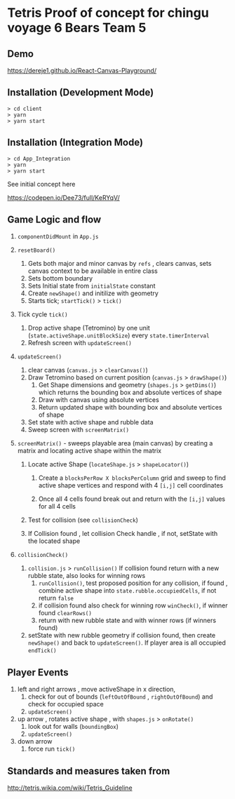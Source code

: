 # Tetris Proof of concept for chingu voyage 6 Bears Team 5

## Demo
https://dereje1.github.io/React-Canvas-Playground/

## Installation (Development Mode)
```
> cd client
> yarn
> yarn start
```

## Installation (Integration Mode)
```
> cd App_Integration
> yarn
> yarn start
```
See initial concept here

https://codepen.io/Dee73/full/KeRYqV/

## Game Logic and flow

1) `componentDidMount` in `App.js`

1) `resetBoard()`

    1) Gets both major and minor canvas by `refs` , clears canvas, sets canvas context to be available in entire class
    2) Sets bottom boundary
    3) Sets Initial state from `initialState` constant
    4) Create `newShape()` and initilize with geometry
    4) Starts tick; `startTick()` >  `tick()`
2) Tick cycle `tick()`
    1) Drop active shape (Tetromino) by one unit (`state.activeShape.unitBlockSize`) every `state.timerInterval`
    2) Refresh screen with `updateScreen()`
3) `updateScreen()`
    1) clear canvas (`canvas.js` > `clearCanvas()`)
    2) Draw Tetromino based on current position (`canvas.js` > `drawShape()`) 
        1) Get Shape dimensions and geometry (`shapes.js` > `getDims()`) which returns the bounding box and absolute vertices of shape
        2) Draw with canvas using absolute vertices
        3) Return updated shape with bounding box and absolute vertices of shape
    3) Set state with active shape and rubble data
    4) Sweep screen with `screenMatrix()`
4) `screenMatrix()` - sweeps playable area (main canvas) by creating a matrix and locating active shape within the matrix
    1) Locate active Shape (`locateShape.js` > `shapeLocator()`)

        1) Create a `blocksPerRow X blocksPerColumn` grid and sweep to find active shape vertices and respond with 4 `[i,j]` cell coordinates

        2) Once all 4 cells found break out and return with the `[i,j]` values for all 4 cells
    2) Test for collision (see `collisionCheck`)
    3) If Collision found , let collision Check handle , if not, setState with the located shape
5) `collisionCheck()`
    1) `collision.js` > `runCollision()` If collision found return with a new rubble state, also looks for winning rows
        1) `runCollision()`, test proposed position for any collision, if found , combine active shape into `state.rubble.occupiedCells`, if not return `false`
        2) if collision found also check for winning row `winCheck()`,  if winner found `clearRows()` 
        3) return with new rubble state and with winner rows (if winners found)
    2) setState with new rubble geometry if collision found, then create `newShape()` and back to `updateScreen()`. If player area is all occupied `endTick()`

## Player Events

1) left and right arrows , move activeShape in x direction, 
    1) check for out of bounds (`leftOutOfBound` , `rightOutOfBound`) and check for occupied space
    2) `updateScreen()`
2) up arrow , rotates active shape , with `shapes.js` > `onRotate()`
    1) look out for walls (`boundingBox`)
    2) `updateScreen()`
3) down arrow 
    1) force run `tick()`


## Standards and measures taken from 
http://tetris.wikia.com/wiki/Tetris_Guideline




